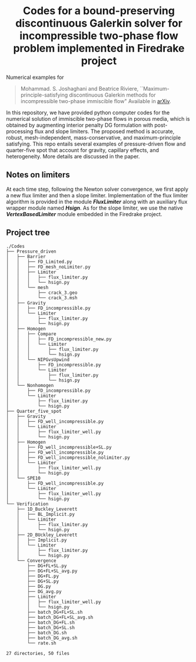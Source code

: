 <center> <h1>Codes for a bound-preserving discontinuous Galerkin solver for incompressible two-phase flow problem implemented in Firedrake project</h1> </center>

Numerical examples for
> Mohammad. S. Joshaghani and Beatrice Riviere,
> ``Maximum-principle-satisfying discontinuous Galerkin methods for incompressible two-phase immiscible flow" Available in [arXiv](https://arxiv.org/abs/).

In this repository, we have provided python computer codes for the numerical solution of immiscible two-phase flows in porous media,
which is obtained by augmenting interior penalty DG formulation with post-processing flux and slope limiters. 
The proposed method is accurate, robust, mesh-independent, mass-conservative, and maximum-principle satisfying.
This repo entails several examples of pressure-driven flow and quarter-five spot that account for gravity, capillary effects, 
and heterogeneity. More details are discussed in the paper.

## Notes on limiters
At each time step, following the Newton solver convergence, we first apply a new flux limiter and then a slope limiter. 
Implementation of the flux limiter algorithm is provided in the module ***FluxLimiter*** along with an auxiliary 
flux wrapper module named ***Hsign***. As for the slope limiter, we use the native ***VertexBasedLimiter*** module embedded in the 
Firedrake project.


## Project tree
```
./Codes
├── Pressure_driven
│   ├── Barrier
│   │   ├── FD_Limited.py
│   │   ├── FD_mesh_noLimiter.py
│   │   ├── Limiter
│   │   │   ├── flux_limiter.py
│   │   │   └── hsign.py
│   │   └── mesh
│   │       ├── crack_3.geo
│   │       └── crack_3.msh
│   ├── Gravity
│   │   ├── FD_incompressible.py
│   │   └── Limiter
│   │       ├── flux_limiter.py
│   │       └── hsign.py
│   ├── Homogen
│   │   ├── Compare
│   │   │   ├── FD_incompressible_new.py
│   │   │   └── Limiter
│   │   │       ├── flux_limiter.py
│   │   │       └── hsign.py
│   │   └── NIPGvsUpwind
│   │       ├── FD_incompressible.py
│   │       └── Limiter
│   │           ├── flux_limiter.py
│   │           └── hsign.py
│   └── Nonhomogen
│       ├── FD_incompressible.py
│       └── Limiter
│           ├── flux_limiter.py
│           └── hsign.py
├── Quarter_five_spot
│   ├── Gravity
│   │   ├── FD_well_incompressible.py
│   │   └── Limiter
│   │       ├── flux_limiter_well.py
│   │       └── hsign.py
│   ├── Homogen
│   │   ├── FD_well_incompressible+SL.py
│   │   ├── FD_well_incompressible.py
│   │   ├── FD_well_incompressible_nolimiter.py
│   │   └── Limiter
│   │       ├── flux_limiter_well.py
│   │       └── hsign.py
│   └── SPE10
│       ├── FD_well_incompressible.py
│       └── Limiter
│           ├── flux_limiter_well.py
│           └── hsign.py
└── Verification
    ├── 1D_Buckley_Leverett
    │   ├── BL_Implicit.py
    │   └── Limiter
    │       ├── flux_limiter.py
    │       └── hsign.py
    ├── 2D_BUckley_Leverett
    │   ├── Implicit.py
    │   └── Limiter
    │       ├── flux_limiter.py
    │       └── hsign.py
    └── Convergence
        ├── DG+FL+SL.py
        ├── DG+FL+SL_avg.py
        ├── DG+FL.py
        ├── DG+SL.py
        ├── DG.py
        ├── DG_avg.py
        ├── Limiter
        │   ├── flux_limiter_well.py
        │   └── hsign.py
        ├── batch_DG+FL+SL.sh
        ├── batch_DG+FL+SL_avg.sh
        ├── batch_DG+FL.sh
        ├── batch_DG+SL.sh
        ├── batch_DG.sh
        ├── batch_DG_avg.sh
        └── rate.sh

27 directories, 50 files
```


